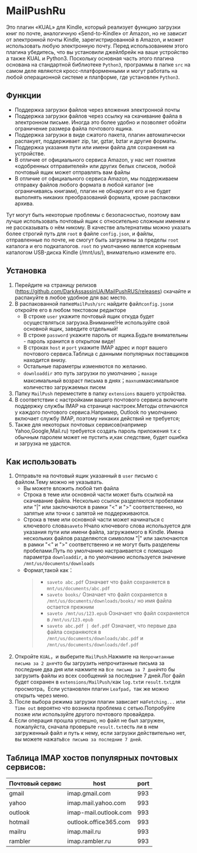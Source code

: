 # MailPushRu
Это плагин «KUAL» для Kindle, который реализует функцию загрузки книг по почте, аналогичную «Send-to-Kindle» от Amazon, но не зависит от электронной почты Kindle, зарегистрированной в Amazon, и может использовать любую электронную почту. Перед использованием этого плагина убедитесь, что вы установили джейлбрейк на ваше устройство а также KUAL и Python3. Поскольку основная часть этого плагина основана на стандартной библиотеке `Python3`, программы в папке `src` на самом деле являются кросс-платформенными и могут работать на любой операционной системе и платформе, где установлен `Python3`.
## Функции
* Поддержка загрузки файлов через вложения электронной почты
* Поддержка загрузки файлов через ссылку на скачивание файла в электронном письме. Иногда это более удобно и позволяет обойти ограничение размера файла почтового ящика.
* Поддержка загрузки в виде сжатого пакета, плагин автоматически распакует, поддерживает zip, tar, gztar, bztar и другие форматы.
* Поддержка указания пути или имени файла для сохранения на устройстве.
* В отличие от официального сервиса Amazon, у нас нет понятия «одобренных отправителей» или других белых списков, любой почтовый ящик может отправлять вам файлы
* В отличие от официального сервиса Amazon, мы поддерживаем отправку файлов любого формата в любой каталог (не ограничиваясь книгами), плагин не обнаружит его и не будет выполнять никаких преобразований формата, кроме распаковки архива.

Тут могут быть некоторые проблемы с безопасностью, поэтому вам лучше использовать почтовый ящик с относительно сложным именем и не рассказывать о нём никому. В качестве альтернативы можно указать более строгий путь для `root` в файле `config.json`, и файлы, отправленные по почте, не смогут быть загружены за пределы `root` каталога и его подкаталогов. `root` по умолчанию является корневым каталогом USB-диска Kindle (/mnt/us/), внимательно измените его.
## Установка
1. Перейдите на страницу релизов (https://github.com/DarkAssassinUA/MailPushRUS/releases) скачайте и распакуйте в любое удобное для вас место.
2. В распакованной папке`MailPush/src` найдите файл`config.json`и откройте его в любом текстовом редакторе
   * В строке `user` укажите почтовый ящик откуда будет осуществляться загрузка.Внимание!Не используйте свой основной ящик, заведите отдельный!
   * В строке `password` укажите пароль от ящика.Будьте внимательны - пароль хранится в открытом виде!
   * В строках `host` и `port` укажите IMAP адрес и порт вашего почтового сервиса.Таблица с данными популярных поставщиков находится внизу.
   * Остальные параметры изменяются по желанию.
   * `downloaddir` это путь загрузки по умолчанию；`maxage` максимальный возраст письма в днях；`maxnum`максимальное количество загружаемых писем
4. Папку `MailPush` переместите в папку `extensions` вашего устройства.
5. В соответствии с настройками вашего почтового сервиса включите поддержку службы IMAP на странице настроек.Методы отличаются у каждого почтового сервиса.Например, Outlook по умолчанию включает службу IMAP, поэтому никаких действий не требуется;
6. Также для некоторых почтовых сервисов(например Yahoo,Google,Mail.ru) требуется создать пароль приложения т.к с обычным паролем может не пустить и,как следствие, будет ошибка и загрузка не удастся.
## Как использовать
1. Отправьте на почтовый ящик указанный в `user` письмо с файлом.Тему можно не указывать.
   * Вы можете вложить любой тип файла
   * Строка в теме или основной части может быть ссылкой на скачивание файла. Несколько ссылок разделяются пробелами или "|" или заключаются в рамки "<" и ">" соответственно, но запятые или точки с запятой не поддерживаются.
   * Строка в теме или основной части может начинаться с ключевого слова`saveto` Нчало ключевого слова используется для указания пути или имени файла, загружаемого в Kindle. Имена нескольких файлов разделяются символом "|" или заключаются в рамки "<" и ">" соответственно и не могут быть разделены пробелами.Путь по умолчанию настраивается с помощью параметра `downloaddir`, а по умолчанию используется значение `/mnt/us/documents/downloads` 
   * Формат,такой как：
      > * `saveto abc.pdf` Означает что файл сохраняется в `mnt/us/documents/abc.pdf `
      > * `saveto books/` Означает что файл сохраняется в `/mnt/us/documents/downloads/books/` но имя файла остается прежним
      > * `saveto /mnt/us/123.epub` Означает что файл сохраняется в `/mnt/us/123.epub`
      > * `saveto abc.pdf | def.pdf` Означает, что первые два файла сохраняются в `/mnt/us/documents/downloads/abc.pdf` и `/mnt/us/documents/downloads/def.pdf`
2. Откройте `KUAL`，и выберите `MailPush`.Нажмите на `Непрочитанные письма за 2 дня`что бы загрузить непрочитанные письма за последние два дня или нажмите на `Все письма за 7 дней`что бы загрузить файлы из всех сообщений за последние 7 дней.Лог файл будет сохранен в `extensions/MailPush/`как `log.txt`и `result.txt`для просмотра。Если установлен плагин `Leafpad`，так же можно открыть через меню.
3. После выбора режима загрузки плагин зависает на`Fetching...` или `Time out` вероятно что возникла проблема с сетью.Попробуйте позже или используйте другого почтового провайдера.
4. Если операция прошла успешно, но файл не был загружен, пожалуйста, сначала проверьте `result.txt`есть ли в нем загруженный файл и путь к нему, если загрузки действительно нет, вы можете нажать`Все письма за последние 7 дней`.
## Таблица IMAP хостов популярных почтовых сервисов:
|Почтовый сервис|host|port|
|----|----|----|
|gmail|imap.gmail.com|993|
|yahoo|imap.mail.yahoo.com|993|
|outlook|imap-mail.outlook.com|993|
|hotmail|outlook.office365.com|993|
|mailru|imap.mail.ru|993|
|rambler|imap.rambler.ru|993|

